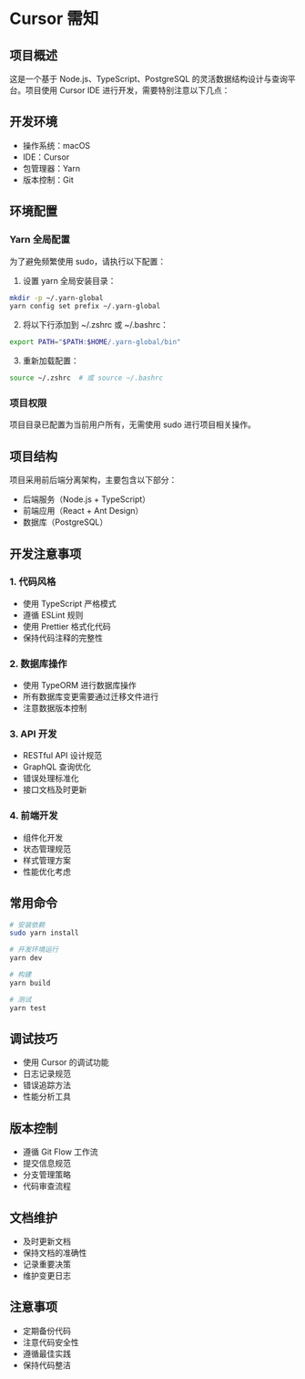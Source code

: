 # Cursor 需知

## 项目概述
这是一个基于 Node.js、TypeScript、PostgreSQL 的灵活数据结构设计与查询平台。项目使用 Cursor IDE 进行开发，需要特别注意以下几点：

## 开发环境
- 操作系统：macOS
- IDE：Cursor
- 包管理器：Yarn
- 版本控制：Git

## 环境配置
### Yarn 全局配置
为了避免频繁使用 sudo，请执行以下配置：

1. 设置 yarn 全局安装目录：
```bash
mkdir -p ~/.yarn-global
yarn config set prefix ~/.yarn-global
```

2. 将以下行添加到 ~/.zshrc 或 ~/.bashrc：
```bash
export PATH="$PATH:$HOME/.yarn-global/bin"
```

3. 重新加载配置：
```bash
source ~/.zshrc  # 或 source ~/.bashrc
```

### 项目权限
项目目录已配置为当前用户所有，无需使用 sudo 进行项目相关操作。

## 项目结构
项目采用前后端分离架构，主要包含以下部分：
- 后端服务（Node.js + TypeScript）
- 前端应用（React + Ant Design）
- 数据库（PostgreSQL）

## 开发注意事项

### 1. 代码风格
- 使用 TypeScript 严格模式
- 遵循 ESLint 规则
- 使用 Prettier 格式化代码
- 保持代码注释的完整性

### 2. 数据库操作
- 使用 TypeORM 进行数据库操作
- 所有数据库变更需要通过迁移文件进行
- 注意数据版本控制

### 3. API 开发
- RESTful API 设计规范
- GraphQL 查询优化
- 错误处理标准化
- 接口文档及时更新

### 4. 前端开发
- 组件化开发
- 状态管理规范
- 样式管理方案
- 性能优化考虑

## 常用命令
```bash
# 安装依赖
sudo yarn install

# 开发环境运行
yarn dev

# 构建
yarn build

# 测试
yarn test
```

## 调试技巧
- 使用 Cursor 的调试功能
- 日志记录规范
- 错误追踪方法
- 性能分析工具

## 版本控制
- 遵循 Git Flow 工作流
- 提交信息规范
- 分支管理策略
- 代码审查流程

## 文档维护
- 及时更新文档
- 保持文档的准确性
- 记录重要决策
- 维护变更日志

## 注意事项
- 定期备份代码
- 注意代码安全性
- 遵循最佳实践
- 保持代码整洁 
